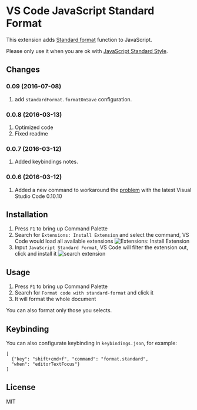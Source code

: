 # VS Code JavaScript Standard Format

This extension adds [Standard format](https://github.com/maxogden/standard-format) function to JavaScript.

Please only use it when you are ok with [JavaScript Standard Style](http://standardjs.com/).

## Changes

### 0.09 (2016-07-08)

1. add `standardFormat.formatOnSave` configuration.

### 0.0.8 (2016-03-13)

1. Optimized code
2. Fixed readme

### 0.0.7 (2016-03-12)

1. Added keybindings notes.

### 0.0.6 (2016-03-12)

1. Added a new command to workaround the [problem](https://github.com/chenxsan/vscode-standard-format/issues/1) with the latest Visual Studio Code 0.10.10


## Installation

1. Press `F1` to bring up Command Palette
2. Search for `Extensions: Install Extension` and select the command, VS Code would load all available extensions
    ![Extensions: Install Extension](install-extension.png)
3. Input `JavaScript Standard Format`, VS Code will filter the extension out, click and install it
    ![search extension](search-extension.png)

## Usage

1. Press `F1` to bring up Command Palette
2. Search for `Format code with standard-format` and click it
3. It will format the whole document

You can also format only those you selects.

## Keybinding

You can also configurate keybinding in `keybindings.json`, for example:

```
[
  {"key": "shift+cmd+f", "command": "format.standard",
  "when": "editorTextFocus"}
]
```

## License

MIT